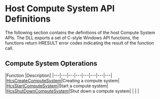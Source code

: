 # Host Compute System API Definitions

The following section contains the definitions of the host Compute System APIs. The DLL exports a set of C-style Windows API functions, the functions return HRESULT error codes indicating the result of the function call.


## Compute System Opterations
|Function   |Description|
|---|---|---|---|---|---|---|---|
|[HcsCreateComputeSystem](reference/HcsCreateComputeSystem.md)|Creating a compute system|
|[HcsStartComputeSystem](reference/HcsStartComputeSystem.md)|Start a compute system|
|[HcsShutDownComputeSystem](reference/HcsShutDownComputeSystem.md)|Shut down a compute system|
|   |   |